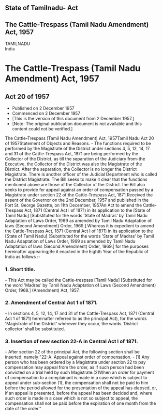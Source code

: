 ## State of Tamilnadu- Act

## The Cattle-Trespass (Tamil Nadu Amendment) Act, 1957

TAMILNADU  
India

# The Cattle-Trespass (Tamil Nadu Amendment) Act, 1957

## Act 20 of 1957

  * Published on 2 December 1957 
  * Commenced on 2 December 1957 
  * [This is the version of this document from 2 December 1957.] 
  * [Note: The original publication document is not available and this content could not be verified.] 

The Cattle-Trespass (Tamil Nadu Amendment) Act, 1957Tamil Nadu Act 20 of
1957Statement of Objects and Reasons. - The functions required to be performed
by the Magistrate of the District under sections 4, 5, 12, 14, 17 and 31 of
the Cattle-Trespass Act, 1871 are being performed by the Collector of the
District, as till the separation of the Judiciary from-the Executive, the
Collector of the District was also the Magistrate of the District. After the
separation, the Collector is no longer the District Magistrate. There is
another officer of the Judicial Department who is called the District
Magistrate. The Bill seeks to make it clear that the functions mentioned above
are those of the Collector of the District.The Bill also seeks to provide for
appeal against an order of compensation passed by a Magistrate under section
22 of the Cattle-Trespass Act, 1871.Received the assent of the Governor on the
2nd December, 1957 and published in the Fort St. George Gazette, on 11th
December, 1957An Act to amend the Cattle-Trespass Act, 1871 (Central Act I of
1871) in its application to the [State of Tamil Nadu] [Substituted for the
words 'State of Madras' by Tamil Nadu Adaptation of Laws Order, 1969 as
amended by Tamil Nadu Adaptation of laws (Second Amendment) Order,
1969.].Whereas it is expedient to amend the Cattle-Trespass Act, 1871 (Central
Act I of 1871) in its application to the [State of Tamil Nadu] [Substituted
for the words 'State of Madras' by Tamil Nadu Adaptation of Laws Order, 1969
as amended by Tamil Nadu Adaptation of laws (Second Amendment) Order, 1969.]
for the purposes hereinafter appearing;Be it enacted in the Eighth Year of the
Republic of India as follows :-

### 1. Short title.

\- This Act may be called the Cattle-trespass [Tamil Nadu] [Substituted for
the word 'Madras' by Tamil Nadu Adaptation of Laws (Second Amendment) Order,
1969.] (Amendment) Act, 1957.

### 2. Amendment of Central Act 1 of 1871.

\- In sections 4, 5, 12, 14, 17 and 31 of the Cattle-Trespass Act, 1871
(Central Act 1 of 1871) hereinafter referred to as the principal Act), for the
words 'Magistrate of the District' wherever they occur, the words 'District
collector' shall be substituted.

### 3. Insertion of new section 22-A in Central Act I of 1871.

\- After section 22 of the principal Act, the following section shall be
inserted, namely:"22-A. Appeal against order of compensation. - (1) Any person
who has been ordered by a Magistrate under section 22 to pay compensation may
appeal from the order, as if such person had been convicted on a trial held by
such Magistrate.(2)When an order for payment of compensation to a complainant
is made in a case which is subject to appeal under sub-section (1), the
compensation shall not be paid to him before the period allowed for the
presentation of the appeal has elapsed, or, if an appeal is presented, before
the appeal has been decided and, where such order is made in a case which is
not so subject to appeal, the compensation shall not be paid before the
expiration of one month from the date of the order."

